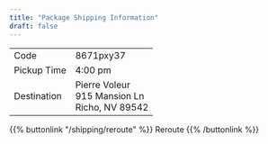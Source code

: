 ```yaml
---
title: "Package Shipping Information"
draft: false
---
```


|     |     |
| --- | --- |
| Code        | 8671pxy37 |
| Pickup Time | 4:00 pm   |
| Destination | Pierre Voleur<br/>915 Mansion Ln<br/>Richo, NV 89542 |

<p>
{{% buttonlink "/shipping/reroute" %}}
Reroute
{{% /buttonlink %}}
</p>
